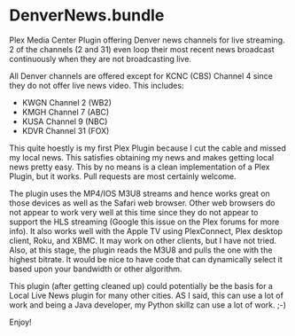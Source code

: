 DenverNews.bundle
=================

Plex Media Center Plugin offering Denver news channels for live streaming.  2 of the channels (2 and 31) even loop their most recent news broadcast continuously when they are not broadcasting live.

All Denver channels are offered except for KCNC (CBS) Channel 4 since they do not offer live news video.  This includes:

* KWGN Channel 2 (WB2)
* KMGH Channel 7 (ABC)
* KUSA Channel 9 (NBC)
* KDVR Channel 31 (FOX)

This quite hoestly is my first Plex Plugin because I cut the cable and missed my local news.  This satisfies obtaining my news and makes getting local news pretty easy.  This by no means is a clean implementation of a Plex Plugin, but it works.  Pull requests are most certainly welcome.

The plugin uses the MP4/IOS M3U8 streams and hence works great on those devices as well as the Safari web browser.  Other web browsers do not appear to work very well at this time since they do not appear to support the HLS streaming (Google this issue on the Plex forums for more info).  It also works well with the Apple TV using PlexConnect, Plex desktop client, Roku, and XBMC.  It may work on other clients, but I have not tried.  Also, at this stage, the plugin reads the M3U8 and pulls the one with the highest bitrate.  It would be nice to have code that can dynamically select it based upon your bandwidth or other algorithm.

This plugin (after getting cleaned up) could potentially be the basis for a Local Live News plugin for many other cities.  AS I said, this can use a lot of work and being a Java developer, my Python skillz can use a lot of work. ;-)

Enjoy!
